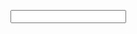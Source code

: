 <input id="test"></input>

<script>document.getElementById("test").value = "This stuff workssss"</script>

